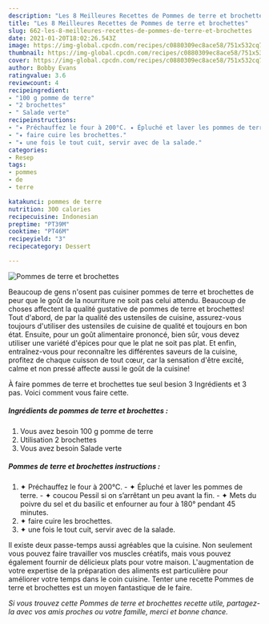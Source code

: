 ```yaml
---
description: "Les 8 Meilleures Recettes de Pommes de terre et brochettes"
title: "Les 8 Meilleures Recettes de Pommes de terre et brochettes"
slug: 662-les-8-meilleures-recettes-de-pommes-de-terre-et-brochettes
date: 2021-01-20T18:02:26.543Z
image: https://img-global.cpcdn.com/recipes/c0880309ec8ace58/751x532cq70/pommes-de-terre-et-brochettes-photo-principale-de-la-recette.jpg
thumbnail: https://img-global.cpcdn.com/recipes/c0880309ec8ace58/751x532cq70/pommes-de-terre-et-brochettes-photo-principale-de-la-recette.jpg
cover: https://img-global.cpcdn.com/recipes/c0880309ec8ace58/751x532cq70/pommes-de-terre-et-brochettes-photo-principale-de-la-recette.jpg
author: Bobby Evans
ratingvalue: 3.6
reviewcount: 4
recipeingredient:
- "100 g pomme de terre"
- "2 brochettes"
- " Salade verte"
recipeinstructions:
- "✦ Préchauffez le four à 200°C. ✦ Épluché et laver les pommes de terre. ✦ coucou Pessil si on s’arrêtant un peu avant la fin.  ✦ Mets du poivre du sel et du basilic et enfourner au four à 180° pendant 45 minutes."
- "✦ faire cuire les brochettes."
- "✦ une fois le tout cuit, servir avec de la salade."
categories:
- Resep
tags:
- pommes
- de
- terre

katakunci: pommes de terre 
nutrition: 300 calories
recipecuisine: Indonesian
preptime: "PT39M"
cooktime: "PT46M"
recipeyield: "3"
recipecategory: Dessert

---
```



![Pommes de terre et brochettes](https://img-global.cpcdn.com/recipes/c0880309ec8ace58/751x532cq70/pommes-de-terre-et-brochettes-photo-principale-de-la-recette.jpg)

Beaucoup de gens n'osent pas cuisiner pommes de terre et brochettes de peur que le goût de la nourriture ne soit pas celui attendu. Beaucoup de choses affectent la qualité gustative de pommes de terre et brochettes! Tout d'abord, de par la qualité des ustensiles de cuisine, assurez-vous toujours d'utiliser des ustensiles de cuisine de qualité et toujours en bon état. Ensuite, pour un goût alimentaire prononcé, bien sûr, vous devez utiliser une variété d'épices pour que le plat ne soit pas plat. Et enfin, entraînez-vous pour reconnaître les différentes saveurs de la cuisine, profitez de chaque cuisson de tout cœur, car la sensation d'être excité, calme et non pressé affecte aussi le goût de la cuisine!

<!--inarticleads1-->

À faire pommes de terre et brochettes tue seul besion 3 Ingrédients et 3 pas. Voici comment vous faire cette.

##### Ingrédients de pommes de terre et brochettes :

1. Vous avez besoin 100 g pomme de terre
1. Utilisation 2 brochettes
1. Vous avez besoin  Salade verte




<!--inarticleads2-->

##### Pommes de terre et brochettes instructions :

1. ✦ Préchauffez le four à 200°C. - ✦ Épluché et laver les pommes de terre. - ✦ coucou Pessil si on s’arrêtant un peu avant la fin. -  ✦ Mets du poivre du sel et du basilic et enfourner au four à 180° pendant 45 minutes.
1. ✦ faire cuire les brochettes.
1. ✦ une fois le tout cuit, servir avec de la salade.




<!--inarticleads1-->

<p>
Il existe deux passe-temps aussi agréables que la cuisine. Non seulement vous pouvez faire travailler vos muscles créatifs, mais vous pouvez également fournir de délicieux plats pour votre maison. L'augmentation de votre expertise de la préparation des aliments est particulière pour améliorer votre temps dans le coin cuisine. Tenter une recette Pommes de terre et brochettes est un moyen fantastique de le faire.
</p>

<p>
<i>Si vous trouvez cette Pommes de terre et brochettes recette utile, partagez-la avec vos amis proches ou votre famille, merci et bonne chance.</i>
</p>

